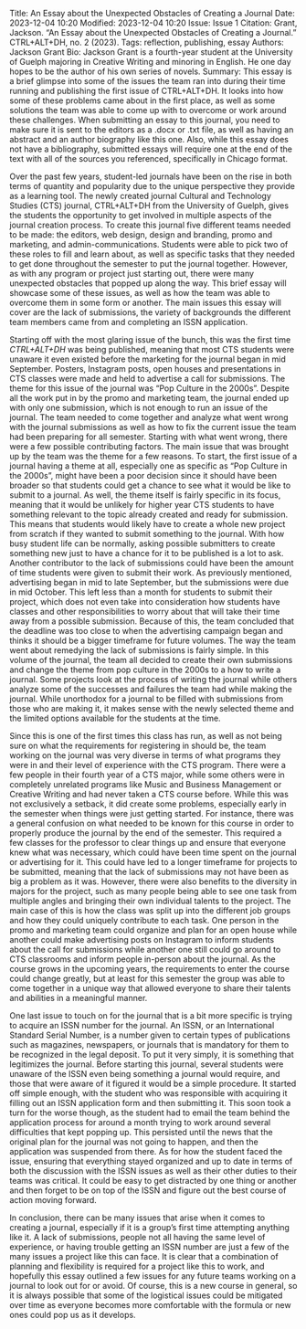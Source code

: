 Title: An Essay about the Unexpected Obstacles of Creating a Journal
Date: 2023-12-04 10:20
Modified: 2023-12-04 10:20
Issue: Issue 1
Citation: Grant, Jackson. “An Essay about the Unexpected Obstacles of Creating a Journal.” CTRL+ALT+DH, no. 2 (2023).
Tags: reflection, publishing, essay
Authors: Jackson Grant
Bio: Jackson Grant is a fourth-year student at the University of Guelph majoring in Creative Writing and minoring in English. He one day hopes to be the author of his own series of novels.
Summary:
This essay is a brief glimpse into some of the issues the team ran into during their time running and publishing the first issue of CTRL+ALT+DH. It looks into how some of these problems came about in the first place, as well as some solutions the team was able to come up with to overcome or work around these challenges. When submitting an essay to this journal, you need to make sure it is sent to the editors as a .docx or .txt file, as well as having an abstract and an author biography like this one. Also, while this essay does not have a bibliography, submitted essays will require one at the end of the text with all of the sources you referenced, specifically in Chicago format.

Over the past few years, student-led journals have been on the rise in both terms of quantity and popularity due to the unique perspective they provide as a learning tool. The newly created journal Cultural and Technology Studies (CTS) journal, CTRL+ALT+DH from the University of Guelph, gives the students the opportunity to get involved in multiple aspects of the journal creation process. To create this journal five different teams needed to be made: the editors, web design, design and branding, promo and marketing, and admin-communications. Students were able to pick two of these roles to fill and learn about, as well as specific tasks that they needed to get done throughout the semester to put the journal together. However, as with any program or project just starting out, there were many unexpected obstacles that popped up along the way. This brief essay will showcase some of these issues, as well as how the team was able to overcome them in some form or another. The main issues this essay will cover are the lack of submissions, the variety of backgrounds the different team members came from and completing an ISSN application.

Starting off with the most glaring issue of the bunch, this was the first time *CTRL+ALT+DH* was being published, meaning that most CTS students were unaware it even existed before the marketing for the journal began in mid September. Posters, Instagram posts, open houses and presentations in CTS classes were made and held to advertise a call for submissions. The theme for this issue of the journal was “Pop Culture in the 2000s”. Despite all the work put in by the promo and marketing team, the journal ended up with only one submission, which is not enough to run an issue of the journal. The team needed to come together and analyze what went wrong with the journal submissions as well as how to fix the current issue the team had been preparing for all semester. Starting with what went wrong, there were a few possible contributing factors. The main issue that was brought up by the team was the theme for a few reasons. To start, the first issue of a journal having a theme at all, especially one as specific as “Pop Culture in the 2000s”, might have been a poor decision since it should have been broader so that students could get a chance to see what it would be like to submit to a journal. As well, the theme itself is fairly specific in its focus, meaning that it would be unlikely for higher year CTS students to have something relevant to the topic already created and ready for submission. This means that students would likely have to create a whole new project from scratch if they wanted to submit something to the journal. With how busy student life can be normally, asking possible submitters to create something new just to have a chance for it to be published is a lot to ask. Another contributor to the lack of submissions could have been the amount of time students were given to submit their work. As previously mentioned, advertising began in mid to late September, but the submissions were due in mid October. This left less than a month for students to submit their project, which does not even take into consideration how students have classes and other responsibilities to worry about that will take their time away from a possible submission. Because of this, the team concluded that the deadline was too close to when the advertising campaign began and thinks it should be a bigger timeframe for future volumes. The way the team went about remedying the lack of submissions is fairly simple. In this volume of the journal, the team all decided to create their own submissions and change the theme from pop culture in the 2000s to a how to write a journal. Some projects look at the process of writing the journal while others analyze some of the successes and failures the team had while making the journal. While unorthodox for a journal to be filled with submissions from those who are making it, it makes sense with the newly selected theme and the limited options available for the students at the time.

Since this is one of the first times this class has run, as well as not being sure on what the requirements for registering in should be, the team working on the journal was very diverse in terms of what programs they were in and their level of experience with the CTS program. There were a few people in their fourth year of a CTS major, while some others were in completely unrelated programs like Music and Business Management or Creative Writing and had never taken a CTS course before. While this was not exclusively a setback, it did create some problems, especially early in the semester when things were just getting started. For instance, there was a general confusion on what needed to be known for this course in order to properly produce the journal by the end of the semester. This required a few classes for the professor to clear things up and ensure that everyone knew what was necessary, which could have been time spent on the journal or advertising for it. This could have led to a longer timeframe for projects to be submitted, meaning that the lack of submissions may not have been as big a problem as it was. However, there were also benefits to the diversity in majors for the project, such as many people being able to see one task from multiple angles and bringing their own individual talents to the project. The main case of this is how the class was split up into the different job groups and how they could uniquely contribute to each task. One person in the promo and marketing team could organize and plan for an open house while another could make advertising posts on Instagram to inform students about the call for submissions while another one still could go around to CTS classrooms and inform people in-person about the journal. As the course grows in the upcoming years, the requirements to enter the course could change greatly, but at least for this semester the group was able to come together in a unique way that allowed everyone to share their talents and abilities in a meaningful manner.

One last issue to touch on for the journal that is a bit more specific is trying to acquire an ISSN number for the journal. An ISSN, or an International Standard Serial Number, is a number given to certain types of publications such as magazines, newspapers, or journals that is mandatory for them to be recognized in the legal deposit. To put it very simply, it is something that legitimizes the journal. Before starting this journal, several students were unaware of the ISSN even being something a journal would require, and those that were aware of it figured it would be a simple procedure. It started off simple enough, with the student who was responsible with acquiring it filling out an ISSN application form and then submitting it. This soon took a turn for the worse though, as the student had to email the team behind the application process for around a month trying to work around several difficulties that kept popping up. This persisted until the news that the original plan for the journal was not going to happen, and then the application was suspended from there. As for how the student faced the issue, ensuring that everything stayed organized and up to date in terms of both the discussion with the ISSN issues as well as their other duties to their teams was critical. It could be easy to get distracted by one thing or another and then forget to be on top of the ISSN and figure out the best course of action moving forward.

In conclusion, there can be many issues that arise when it comes to creating a journal, especially if it is a group’s first time attempting anything like it. A lack of submissions, people not all having the same level of experience, or having trouble getting an ISSN number are just a few of the many issues a project like this can face. It is clear that a combination of planning and flexibility is required for a project like this to work, and hopefully this essay outlined a few issues for any future teams working on a journal to look out for or avoid. Of course, this is a new course in general, so it is always possible that some of the logistical issues could be mitigated over time as everyone becomes more comfortable with the formula or new ones could pop us as it develops.